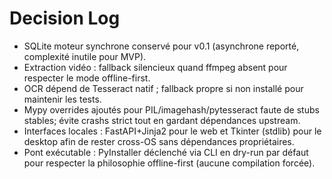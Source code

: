 # Decision Log

- SQLite moteur synchrone conservé pour v0.1 (asynchrone reporté, complexité inutile pour MVP).
- Extraction vidéo : fallback silencieux quand ffmpeg absent pour respecter le mode offline-first.
- OCR dépend de Tesseract natif ; fallback propre si non installé pour maintenir les tests.
- Mypy overrides ajoutés pour PIL/imagehash/pytesseract faute de stubs stables; évite crashs strict tout en gardant dépendances upstream.
- Interfaces locales : FastAPI+Jinja2 pour le web et Tkinter (stdlib) pour le desktop afin de rester cross-OS sans dépendances propriétaires.
- Pont exécutable : PyInstaller déclenché via CLI en dry-run par défaut pour respecter la philosophie offline-first (aucune compilation forcée).
